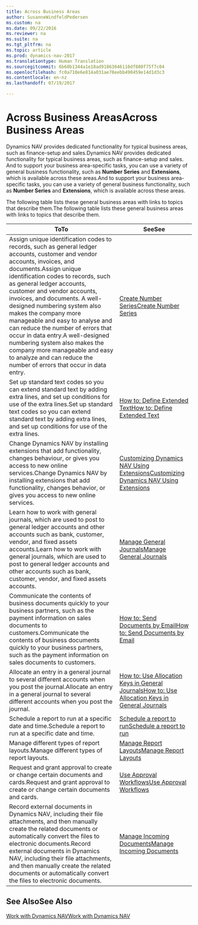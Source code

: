 ```yaml
---
title: Across Business Areas
author: SusanneWindfeldPedersen
ms.custom: na
ms.date: 09/22/2016
ms.reviewer: na
ms.suite: na
ms.tgt_pltfrm: na
ms.topic: article
ms.prod: dynamics-nav-2017
ms.translationtype: Human Translation
ms.sourcegitcommit: 6b60b1344a1e18ad91863046110df880f75f7c04
ms.openlocfilehash: fc0a710e6e814a031ae70eebb490459e14d1d3c3
ms.contentlocale: en-nz
ms.lasthandoff: 07/19/2017

---
```


# <a name="across-business-areas"></a><span data-ttu-id="342e0-102">Across Business Areas</span><span class="sxs-lookup"><span data-stu-id="342e0-102">Across Business Areas</span></span>

<span data-ttu-id="342e0-103">Dynamics NAV provides dedicated functionality for typical business areas, such as finance-setup and sales.</span><span class="sxs-lookup"><span data-stu-id="342e0-103">Dynamics NAV provides dedicated functionality for typical business areas, such as finance-setup and sales.</span></span> <span data-ttu-id="342e0-104">And to support your business area-specific tasks, you can use a variety of general business functionality, such as **Number Series** and **Extensions**, which is available across these areas.</span><span class="sxs-lookup"><span data-stu-id="342e0-104">And to support your business area-specific tasks, you can use a variety of general business functionality, such as **Number Series** and **Extensions**, which is available across these areas.</span></span>

<span data-ttu-id="342e0-105">The following table lists these general business areas with links to topics that describe them.</span><span class="sxs-lookup"><span data-stu-id="342e0-105">The following table lists these general business areas with links to topics that describe them.</span></span>

|<span data-ttu-id="342e0-106">To</span><span class="sxs-lookup"><span data-stu-id="342e0-106">To</span></span>   |<span data-ttu-id="342e0-107">See</span><span class="sxs-lookup"><span data-stu-id="342e0-107">See</span></span>   |
|-----|------|
|<span data-ttu-id="342e0-108">Assign unique identification codes to records, such as general ledger accounts, customer and vendor accounts, invoices, and documents.</span><span class="sxs-lookup"><span data-stu-id="342e0-108">Assign unique identification codes to records, such as general ledger accounts, customer and vendor accounts, invoices, and documents.</span></span> <span data-ttu-id="342e0-109">A well-designed numbering system also makes the company more manageable and easy to analyse and can reduce the number of errors that occur in data entry.</span><span class="sxs-lookup"><span data-stu-id="342e0-109">A well-designed numbering system also makes the company more manageable and easy to analyze and can reduce the number of errors that occur in data entry.</span></span>|[<span data-ttu-id="342e0-110">Create Number Series</span><span class="sxs-lookup"><span data-stu-id="342e0-110">Create Number Series</span></span>](ui-create-number-series.md)|
|<span data-ttu-id="342e0-111">Set up standard text codes so you can extend standard text by adding extra lines, and set up conditions for use of the extra lines.</span><span class="sxs-lookup"><span data-stu-id="342e0-111">Set up standard text codes so you can extend standard text by adding extra lines, and set up conditions for use of the extra lines.</span></span>|[<span data-ttu-id="342e0-112">How to: Define Extended Text</span><span class="sxs-lookup"><span data-stu-id="342e0-112">How to: Define Extended Text</span></span>](ui-how-define-ext-text.md)|
|<span data-ttu-id="342e0-113">Change Dynamics NAV by installing extensions that add functionality, changes behaviour, or gives you access to new online services.</span><span class="sxs-lookup"><span data-stu-id="342e0-113">Change Dynamics NAV by installing extensions that add functionality, changes behavior, or gives you access to new online services.</span></span>|[<span data-ttu-id="342e0-114">Customizing Dynamics NAV Using Extensions</span><span class="sxs-lookup"><span data-stu-id="342e0-114">Customizing Dynamics NAV Using Extensions</span></span>](ui-extensions.md)|
|<span data-ttu-id="342e0-115">Learn how to work with general journals, which are used to post to general ledger accounts and other accounts such as bank, customer, vendor, and fixed assets accounts.</span><span class="sxs-lookup"><span data-stu-id="342e0-115">Learn how to work with general journals, which are used to post to general ledger accounts and other accounts such as bank, customer, vendor, and fixed assets accounts.</span></span>|[<span data-ttu-id="342e0-116">Manage General Journals</span><span class="sxs-lookup"><span data-stu-id="342e0-116">Manage General Journals</span></span>](ui-work-general-journals.md)|
|<span data-ttu-id="342e0-117">Communicate the contents of business documents quickly to your business partners, such as the payment information on sales documents to customers.</span><span class="sxs-lookup"><span data-stu-id="342e0-117">Communicate the contents of business documents quickly to your business partners, such as the payment information on sales documents to customers.</span></span>|[<span data-ttu-id="342e0-118">How to: Send Documents by Email</span><span class="sxs-lookup"><span data-stu-id="342e0-118">How to: Send Documents by Email</span></span>](ui-how-send-documents-email.md)|
|<span data-ttu-id="342e0-119">Allocate an entry in a general journal to several different accounts when you post the journal.</span><span class="sxs-lookup"><span data-stu-id="342e0-119">Allocate an entry in a general journal to several different accounts when you post the journal.</span></span>|[<span data-ttu-id="342e0-120">How to: Use Allocation Keys in General Journals</span><span class="sxs-lookup"><span data-stu-id="342e0-120">How to: Use Allocation Keys in General Journals</span></span>](ui-how-use-allocation-keys-general-journals.md)|
|<span data-ttu-id="342e0-121">Schedule a report to run at a specific date and time.</span><span class="sxs-lookup"><span data-stu-id="342e0-121">Schedule a report to run at a specific date and time.</span></span>|[<span data-ttu-id="342e0-122">Schedule a report to run</span><span class="sxs-lookup"><span data-stu-id="342e0-122">Schedule a report to run</span></span>](ui-schedule-report.md)|
|<span data-ttu-id="342e0-123">Manage different types of report layouts.</span><span class="sxs-lookup"><span data-stu-id="342e0-123">Manage different types of report layouts.</span></span>|[<span data-ttu-id="342e0-124">Manage Report Layouts</span><span class="sxs-lookup"><span data-stu-id="342e0-124">Manage Report Layouts</span></span>](ui-manage-report-layouts.md)|
|<span data-ttu-id="342e0-125">Request and grant approval to create or change certain documents and cards.</span><span class="sxs-lookup"><span data-stu-id="342e0-125">Request and grant approval to create or change certain documents and cards.</span></span>|[<span data-ttu-id="342e0-126">Use Approval Workflows</span><span class="sxs-lookup"><span data-stu-id="342e0-126">Use Approval Workflows</span></span>](across-how-use-approval-workflows.md)|
|<span data-ttu-id="342e0-127">Record external documents in Dynamics NAV, including their file attachments, and then manually create the related documents or automatically convert the files to electronic documents.</span><span class="sxs-lookup"><span data-stu-id="342e0-127">Record external documents in Dynamics NAV, including their file attachments, and then manually create the related documents or automatically convert the files to electronic documents.</span></span>|[<span data-ttu-id="342e0-128">Manage Incoming Documents</span><span class="sxs-lookup"><span data-stu-id="342e0-128">Manage Incoming Documents</span></span>](across-income-documents.md)|

## <a name="see-also"></a><span data-ttu-id="342e0-129">See Also</span><span class="sxs-lookup"><span data-stu-id="342e0-129">See Also</span></span>
[<span data-ttu-id="342e0-130">Work with Dynamics NAV</span><span class="sxs-lookup"><span data-stu-id="342e0-130">Work with Dynamics NAV</span></span>](ui-work-product.md)


